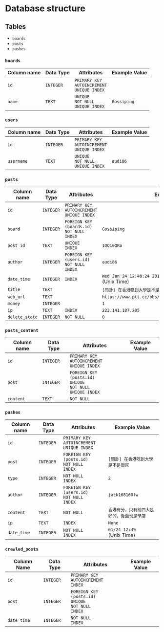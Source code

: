 # Database structure

## Tables

* `boards`
* `posts`
* `pushes`

### `boards`

| Column name | Data Type | Attributes                                             | Example Value |
| ----------- | --------- | ------------------------------------------------------ | ------------- |
| `id`        | `INTEGER` | `PRIMARY KEY`<br />`AUTOINCREMENT`<br />`UNIQUE INDEX` |               |
| `name`      | `TEXT`    | `UNIQUE`<br />`NOT NULL`<br />`UNIQUE INDEX`           | `Gossiping`   |

### `users`

| Column name | Data Type | Attributes                                             | Example Value |
| ----------- | --------- | ------------------------------------------------------ | ------------- |
| `id`        | `INTEGER` | `PRIMARY KEY`<br />`AUTOINCREMENT`<br />`UNIQUE INDEX` |               |
| `username`  | `TEXT`    | `UNIQUE`<br />`NOT NULL`<br />`UNIQUE INDEX`           | `audi86`      |

### `posts`

| Column name    | Data Type | Attributes                                             | Example Value                                              |
| -------------- | --------- | ------------------------------------------------------ | ---------------------------------------------------------- |
| `id`           | `INTEGER` | `PRIMARY KEY`<br />`AUTOINCREMENT`<br />`UNIQUE INDEX` |                                                            |
| `board`        | `INTEGER` | `FOREIGN KEY (boards.id)`<br />`NOT NULL`<br />`INDEX` | `Gossiping`                                                |
| `post_id`      | `TEXT`    | `UNIQUE`<br />`INDEX`                                  | `1QQ10QRo`                                                 |
| `author`       | `INTEGER` | `FOREIGN KEY (users.id)`<br />`NOT NULL`<br />`INDEX`  | `audi86`                                                   |
| `date_time`    | `INTEGER` | `INDEX`                                                | `Wed Jan 24 12:48:24 2018`<br />(Unix Time)                |
| `title`        | `TEXT`    |                                                        | `[問卦] 在香港唸到大學是不是很屌`                          |
| `web_url`      | `TEXT`    |                                                        | `https://www.ptt.cc/bbs/Gossiping/M.1543497666.A.6EC.html` |
| `money`        | `INTEGER` |                                                        | `1`                                                        |
| `ip`           | `TEXT`    | `INDEX`                                                | `223.141.187.205`                                          |
| `delete_state` | `INTEGER` | `NOT NULL`                                             | `0`                                                        |

### `posts_content`

| Column name | Data Type | Attributes                                                   | Example Value |
| ----------- | --------- | ------------------------------------------------------------ | ------------- |
| `id`        | `INTEGER` | `PRIMARY KEY`<br />`AUTOINCREMENT`<br />`UNIQUE INDEX`       |               |
| `post`      | `INTEGER` | `FOREIGN KEY (posts.id)`<br />`UNIQUE`<br />`NOT NULL`<br />`UNIQUE INDEX` |               |
| `content`   | `TEXT`    | `NOT NULL`                                                   |               |

### `pushes`

| Column name | Data Type | Attributes                                             | Example Value                              |
| ----------- | --------- | ------------------------------------------------------ | ------------------------------------------ |
| `id`        | `INTEGER` | `PRIMARY KEY`<br />`AUTOINCREMENT`<br />`UNIQUE INDEX` |                                            |
| `post`      | `INTEGER` | `FOREIGN KEY (posts.id)`<br />`NOT NULL`<br />`INDEX`  | `[問卦] 在香港唸到大學是不是很屌`          |
| `type`      | `INTEGER` | `NOT NULL`<br />`INDEX`                                | `2`                                        |
| `author`    | `INTEGER` | `FOREIGN KEY (users.id)`<br />`NOT NULL`<br />`INDEX`  | `jack168168tw`                             |
| `content`   | `TEXT`    | `NOT NULL`                                             | `香港有分，只有前四大是好的，後面也是學店` |
| `ip`        | `TEXT`    | `INDEX`                                                | `None`                                     |
| `date_time` | `INTEGER` | `NOT NULL`<br />`INDEX`                                | `01/24 12:49`<br />(Unix Time)             |

### `crawled_posts`

| Column Name | Data Type | Attributes                                                   | Example Value |
| ----------- | --------- | ------------------------------------------------------------ | ------------- |
| `id`        | `INTEGER` | `PRIMARY KEY`<br />`AUTOINCREMENT`<br />`INDEX`              |               |
| `post`      | `INTEGER` | `FOREIGN KEY (posts.id)`<br />`UNIQUE`<br />`NOT NULL`<br />`INDEX` |               |
| `date_time` | `INTEGER` | `NOT NULL`<br />`INDEX`                                      |               |


